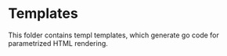 # Templates

This folder contains templ templates, which generate go code for parametrized HTML rendering.
